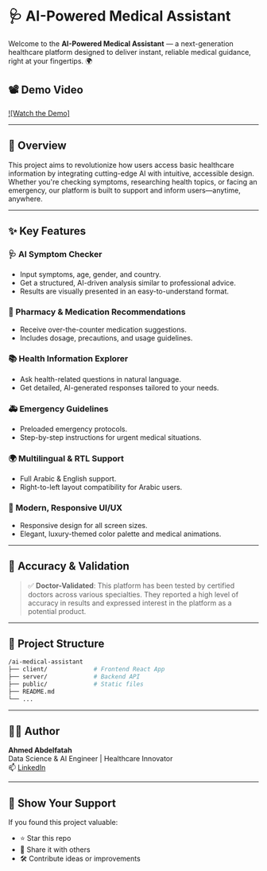 
# 🩺 AI-Powered Medical Assistant

Welcome to the **AI-Powered Medical Assistant** — a next-generation healthcare platform designed to deliver instant, reliable medical guidance, right at your fingertips. 🌍

## 📽️ Demo Video

[![Watch the Demo]]([https://www.youtube.com/watch?v=YOUR_VIDEO_ID](https://youtu.be/Vhu92XtZGNQ?si=BRoovtVgJ_kpqrnG))

---

## 🚀 Overview

This project aims to revolutionize how users access basic healthcare information by integrating cutting-edge AI with intuitive, accessible design. Whether you're checking symptoms, researching health topics, or facing an emergency, our platform is built to support and inform users—anytime, anywhere.

---

## ✨ Key Features

### 🩺 AI Symptom Checker
- Input symptoms, age, gender, and country.
- Get a structured, AI-driven analysis similar to professional advice.
- Results are visually presented in an easy-to-understand format.

### 💊 Pharmacy & Medication Recommendations
- Receive over-the-counter medication suggestions.
- Includes dosage, precautions, and usage guidelines.

### 📚 Health Information Explorer
- Ask health-related questions in natural language.
- Get detailed, AI-generated responses tailored to your needs.

### 🚑 Emergency Guidelines
- Preloaded emergency protocols.
- Step-by-step instructions for urgent medical situations.

### 🌍 Multilingual & RTL Support
- Full Arabic & English support.
- Right-to-left layout compatibility for Arabic users.

### 🎨 Modern, Responsive UI/UX
- Responsive design for all screen sizes.
- Elegant, luxury-themed color palette and medical animations.
  

---

## 🧪 Accuracy & Validation

> ✅ **Doctor-Validated**: This platform has been tested by certified doctors across various specialties. They reported a high level of accuracy in results and expressed interest in the platform as a potential product.


---


## 📁 Project Structure

```bash
/ai-medical-assistant
├── client/             # Frontend React App
├── server/             # Backend API
├── public/             # Static files
├── README.md
└── ...
```

---


## 🙋‍♂️ Author

**Ahmed Abdelfatah**  
Data Science & AI Engineer | Healthcare Innovator  
📫 [LinkedIn](https://www.linkedin.com/in/ahmed-abdelfataah/) 


---

## 🌟 Show Your Support

If you found this project valuable:
- ⭐ Star this repo
- 📣 Share it with others
- 🛠️ Contribute ideas or improvements
